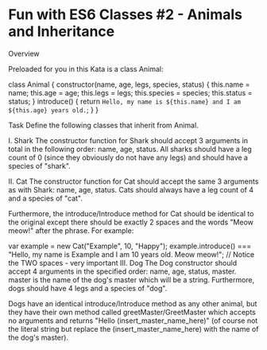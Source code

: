 # Fun with ES6 Classes #2 - Animals and Inheritance

Overview

Preloaded for you in this Kata is a class Animal:

class Animal {
  constructor(name, age, legs, species, status) {
    this.name = name;
    this.age = age;
    this.legs = legs;
    this.species = species;
    this.status = status;
  }
  introduce() {
    return `Hello, my name is ${this.name} and I am ${this.age} years old.`;
  }
}

Task
Define the following classes that inherit from Animal.

I. Shark
The constructor function for Shark should accept 3 arguments in total in the following order: name, age, status. All sharks should have a leg count of 0 (since they obviously do not have any legs) and should have a species of "shark".

II. Cat
The constructor function for Cat should accept the same 3 arguments as with Shark: name, age, status. Cats should always have a leg count of 4 and a species of "cat".

Furthermore, the introduce/Introduce method for Cat should be identical to the original except there should be exactly 2 spaces and the words "Meow meow!" after the phrase. For example:

var example = new Cat("Example", 10, "Happy");
example.introduce() === "Hello, my name is Example and I am 10 years old.  Meow meow!"; // Notice the TWO spaces - very important
III. Dog
The Dog constructor should accept 4 arguments in the specified order: name, age, status, master. master is the name of the dog's master which will be a string. Furthermore, dogs should have 4 legs and a species of "dog".

Dogs have an identical introduce/Introduce method as any other animal, but they have their own method called greetMaster/GreetMaster which accepts no arguments and returns "Hello (insert_master_name_here)" (of course not the literal string but replace the (insert_master_name_here) with the name of the dog's master).